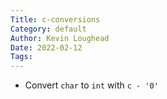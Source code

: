 ```yaml
---  
Title: c-conversions  
Category: default  
Author: Kevin Loughead  
Date: 2022-02-12  
Tags:   
---  
```


- Convert `char` to `int` with `c - '0'`
